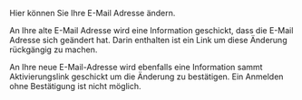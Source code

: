 Hier können Sie Ihre E-Mail Adresse ändern.

An Ihre alte E-Mail Adresse wird eine Information geschickt, dass die E-Mail Adresse sich geändert hat. Darin enthalten ist ein Link um diese Änderung rückgängig zu machen.

An Ihre neue E-Mail-Adresse wird ebenfalls eine Information sammt Aktivierungslink geschickt um die Änderung zu bestätigen. Ein Anmelden ohne Bestätigung ist nicht möglich.